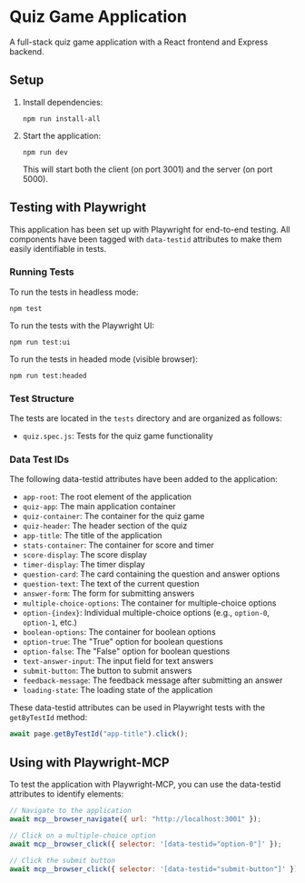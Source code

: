 # Quiz Game Application

A full-stack quiz game application with a React frontend and Express backend.

## Setup

1. Install dependencies:

   ```
   npm run install-all
   ```

2. Start the application:

   ```
   npm run dev
   ```

   This will start both the client (on port 3001) and the server (on port 5000).

## Testing with Playwright

This application has been set up with Playwright for end-to-end testing. All components have been tagged with `data-testid` attributes to make them easily identifiable in tests.

### Running Tests

To run the tests in headless mode:

```
npm test
```

To run the tests with the Playwright UI:

```
npm run test:ui
```

To run the tests in headed mode (visible browser):

```
npm run test:headed
```

### Test Structure

The tests are located in the `tests` directory and are organized as follows:

- `quiz.spec.js`: Tests for the quiz game functionality

### Data Test IDs

The following data-testid attributes have been added to the application:

- `app-root`: The root element of the application
- `quiz-app`: The main application container
- `quiz-container`: The container for the quiz game
- `quiz-header`: The header section of the quiz
- `app-title`: The title of the application
- `stats-container`: The container for score and timer
- `score-display`: The score display
- `timer-display`: The timer display
- `question-card`: The card containing the question and answer options
- `question-text`: The text of the current question
- `answer-form`: The form for submitting answers
- `multiple-choice-options`: The container for multiple-choice options
- `option-{index}`: Individual multiple-choice options (e.g., `option-0`, `option-1`, etc.)
- `boolean-options`: The container for boolean options
- `option-true`: The "True" option for boolean questions
- `option-false`: The "False" option for boolean questions
- `text-answer-input`: The input field for text answers
- `submit-button`: The button to submit answers
- `feedback-message`: The feedback message after submitting an answer
- `loading-state`: The loading state of the application

These data-testid attributes can be used in Playwright tests with the `getByTestId` method:

```javascript
await page.getByTestId("app-title").click();
```

## Using with Playwright-MCP

To test the application with Playwright-MCP, you can use the data-testid attributes to identify elements:

```javascript
// Navigate to the application
await mcp__browser_navigate({ url: "http://localhost:3001" });

// Click on a multiple-choice option
await mcp__browser_click({ selector: '[data-testid="option-0"]' });

// Click the submit button
await mcp__browser_click({ selector: '[data-testid="submit-button"]' });
```